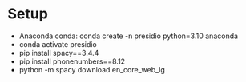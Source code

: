# Setup

  - Anaconda conda: conda create -n presidio python=3.10 anaconda
  - conda activate presidio
  - pip install spacy==3.4.4
  - pip install phonenumbers==8.12
  - python -m spacy download en_core_web_lg